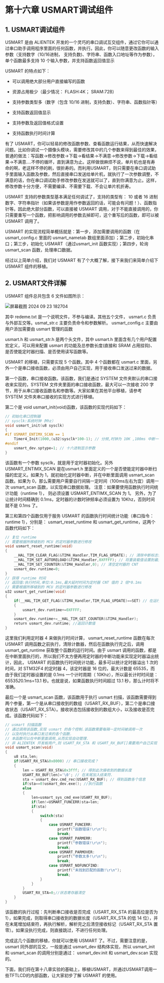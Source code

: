 # 第十六章 USMART调试组件

## 1. USMART调试组件

USMART 是由 ALIENTEK 开发的一个灵巧的串口调试互交组件，通过它你可以通过串口助手调用程序里面的任何函数，并执行。因此，你可以随意更改函数的输入参数（支持数字（10/16进制， 支持负数)、字符串、函数入口地址等作为参数），单个函数最多支持 10 个输入参数，并支持函数返回值显示

USMART 的特点如下：

- 可以调用绝大部分用户直接编写的函数

- 资源占用极少（最少情况： FLASH:4K； SRAM:72B）

- 支持参数类型多（数字（包含 10/16 进制，支持负数）、字符串、函数指针等）

- 支持函数返回值显示

- 支持参数及返回值格式设置

- 支持函数执行时间计算

有了 USMART，你可以轻易的修改函数参数、查看函数运行结果，从而快速解决问题。比如你调试一个摄像头模块，需要修改其中的几个参数来得到最佳的效果，普通的做法：写函数→修改参数→下载→看结果→不满意→修改参数→下载→看结果→不满意….不停的循环，直到满意为止。这样做很麻烦不说，单片机也是有寿命的啊，老这样不停的刷，很折寿的。而利用USMART，则只需要在串口调试助手里面输入函数及参数，然后直接串口发送给单片机，就执行了一次参数调整，不满意的话，你在串口调试助手修改参数在发送就可以了，直到你满意为止。这样，修改参数十分方便，不需要编译、不需要下载、不会让单片机折寿。

USMART 支持的参数类型基本满足任何调试了，支持的类型有： 10 或者 16 进制数字、字符串指针（如果该参数是用作参数返回的话，可能会有问题！）、函数指针等。因此绝大部分函数，可以直接被 USMART 调用，对于不能直接调用的，你只需要重写一个函数，把影响调用的参数去掉即可，这个重写后的函数，即可以被 USMART 调用了。

USMART 的实现流程简单概括就是：第一步，添加需要调用的函数（在 usmart_config.c 里面的 usmart_nametab 数组里面添加）；第二步，初始化串口；第三步，初始化 USMART（通过usmart_init 函数实现）；第四步，轮询 usmart_scan 函数，处理串口数据。

经过以上简单介绍，我们对 USMART 有了个大概了解，接下来我们来简单介绍下USMART 组件的移植。

## 2. USMART文件详解

USMART 组件总共包含 6 文件如图所示：

![屏幕截图 2024 09 23 182704](https://img.picgo.net/2024/09/23/-2024-09-23-1827048cd518c56697267c.png)

其中 redeme.txt 是一个说明文件，不参与编译。其他五个文件， usmart.c 负责与外部互交等。usmat_str.c 主要负责命令和参数解析。 usmart_config.c 主要由用户添加需要由 usmart 管理的函数

usmart.h 和 usmart_str.h 是两个头文件，其中 usmart.h 里面含有几个用户配置宏定义，可以用来配置 usmart 的功能及总参数长度(直接和 SRAM 占用挂钩)、是否使能定时器扫描、是否使用读写函数等。

USMART 的移植，只需要实现 5 个函数。其中 4 个函数都在 usmart.c 里面，另外一个是串口接收函数，必须由用户自己实现，用于接收串口发送过来的数据。

第一个函数，串口接收函数。该函数，我们是通过 SYSTEM 文件夹默认的串口接收来实现的，SYSTEM 文件夹里面的串口接收函数，最大可以一次接收 200 字节，用于从串口接收函数名和参数等。大家如果在其他平台移植，请参考 SYSTEM 文件夹串口接收的实现方式进行移植。

第二个是 void usmart_init(void)函数，该函数的实现代码如下：

```c
// 初始化串口控制器
// sysclk:系统时钟（Mhz）
void usmart_init(u8 sysclk)
{
#if USMART_ENTIMX_SCAN == 1
    Timer4_Init(1000,(u32)sysclk*100-1); // 分频,时钟为 10K ,100ms 中断一次,注意,计数频率必须为 10Khz,以和 runtime 单位(0.1ms)同步.
#endif
    usmart_dev.sptype=1; // 十六进制显示参数
}
```

该函数有一个参数 sysclk，就是用于定时器初始化。另外 USMART_ENTIMX_SCAN 是在usmart.h 里面定义的一个是否使能定时器中断扫描的宏定义。如果为 1，就初始化定时器中断，并在中断里面调用 usmart_scan 函数。如果为 0，那么需要用户需要自行间隔一定时间（100ms左右为宜）调用一次 usmart_scan 函数，以实现串口数据处理。 注意：如果要使用函数执行时间统计功能（runtime 1）， 则必须设置 USMART_ENTIMX_SCAN 为 1。 另外，为了让统计时间精确到 0.1ms，定时器的计数时钟频率必须设置为 10Khz，否则时间就不是 0.1ms 了。

第三和第四个函数仅用于服务 USMART 的函数执行时间统计功能（串口指令： runtime 1），分别是： usmart_reset_runtime 和 usmart_get_runtime，这两个函数代码如下：

```c
// 复位 runtime
// 需要根据所移植到的 MCU 的定时器参数进行修改
void usmart_reset_runtime(void)
{
    __HAL_TIM_CLEAR_FLAG(&TIM4_Handler,TIM_FLAG_UPDATE); // 清除中断标志位
    __HAL_TIM_SET_AUTORELOAD(&TIM4_Handler,0XFFFF); // 将重装载值设置到最大
    __HAL_TIM_SET_COUNTER(&TIM4_Handler,0); // 清空定时器的 CNT
    usmart_dev.runtime=0;
} 
// 获得 runtime 时间
// 返回值:执行时间,单位:0.1ms,最大延时时间为定时器 CNT 值的 2 倍*0.1ms
// 需要根据所移植到的 MCU 的定时器参数进行修改
u32 usmart_get_runtime(void)
{
    if(__HAL_TIM_GET_FLAG(&TIM4_Handler,TIM_FLAG_UPDATE)==SET) // 在运行期间,产生了定时器溢出
    {
        usmart_dev.runtime+=0XFFFF;
    }
    usmart_dev.runtime+=__HAL_TIM_GET_COUNTER(&TIM4_Handler);
    return usmart_dev.runtime; //返回计数值
}
```

这里我们利用定时器 4 来做执行时间计算， usmart_reset_runtime 函数在每次 USMART 调用函数之前执行，清除计数器，然后在函数执行完之后，调用 usmart_get_runtime 获取整个函数的运行时间。由于 usmart 调用的函数，都是在中断里面执行的，所以我们不太方便再用定时器的中断功能来实现定时器溢出统计，因此， USMART 的函数执行时间统计功能，最多可以统计定时器溢出 1 次的时间，对 STM32F4 的定时器 4，该定时器是 16 位的，最大计数是 65535，而由于我们定时器设置的是 0.1ms 一个计时周期（ 10Khz），所以最长计时时间是： 65535*2*0.1ms=13.1 秒。也就是说，如果函数执行时间超过 13.1 秒，那么计时将不准确。

最后一个是 usmart_scan 函数，该函数用于执行 usmart 扫描，该函数需要得到两个参量，第一个是从串口接收到的数组（USART_RX_BUF），第二个是串口接收状态（USART_RX_STA）。接收状态包括接收到的数组大小，以及接收是否完成。该函数代码如下：

```c
// usmart 扫描函数
// 通过调用该函数,实现 usmart 的各个控制.该函数需要每隔一定时间被调用一次
// 以及时执行从串口发过来的各个函数.
// 本函数可以在中断里面调用,从而实现自动管理.
// 非 ALIENTEK 开发板用户,则 USART_RX_STA 和 USART_RX_BUF[]需要用户自己实现
void usmart_scan(void)
{
    u8 sta,len;
    if(USART_RX_STA&0x8000) // 串口接收完成？
    {
        len = USART_RX_STA&0x3fff; // 得到此次接收到的数据长度
        USART_RX_BUF[len]='\0'; // 在末尾加入结束符.
        sta = usmart_dev.cmd_rec(USART_RX_BUF); // 得到函数各个信息
        if(sta==0)usmart_dev.exe(); //执行函数
        else
        {
            len=usmart_sys_cmd_exe(USART_RX_BUF);
            if(len!=USMART_FUNCERR)sta=len;
            if(sta)
            {
                switch(sta)
                {
                    case USMART_FUNCERR:
                        printf("函数错误!\r\n");
                        break;
                    case USMART_PARMERR:
                        printf("参数错误!\r\n");
                        break;
                    case USMART_PARMOVER:
                        printf("参数太多!\r\n");
                        break;
                    case USMART_NOFUNCFIND:
                        printf("未找到匹配的函数!\r\n");
                        break;
                }
            }
        }
        USART_RX_STA=0;//状态寄存器清空
    }
}
```

该函数的执行过程：先判断串口接收是否完成（USART_RX_STA 的最高位是否为 1），如果完成，则取得串口接收到的数据长度（USART_RX_STA 的低 14 位），并在末尾增加结束符，再执行解析，解析完之后清空接收标记（USART_RX_STA 置零）。如果没执行完成，则直接跳过，不进行任何处理。

完成这几个函数的移植，你就可以使用 USMART 了。不过，需要注意的是， usmart 同外部的互交，一般是通过 usmart_dev 结构体实现，所以 usmart_init 和 usmart_scan 的调用分别是通过： usmart_dev.init 和 usmart_dev.scan 实现的。

下面，我们将在第十八章实验的基础上，移植USMART，并通过USMART调用一些TFTLCD的内部函数，让大家初步了解 USMART 的使用。
